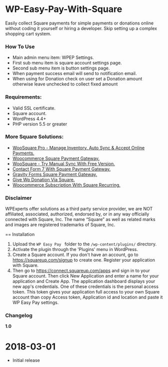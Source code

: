 # WP-Easy-Pay-With-Square
Easily collect Square payments for simple payments or donations online without coding it yourself or hiring a developer. Skip setting up a complex shopping cart system.
### How To Use

- Main admin menu item: WPEP Settings.
- First sub menu item is square account settings page.
- Second sub menu item is button settings page.
- When payment success email will send to notification email.
- When using for Donation check on user set a Donation amount otherwise leave unchecked to collect fixed amount

### Requirements:
* Valid SSL certificate.
* Square account.
* WordPress 4.4+
* PHP version 5.5 or greater

### More Square Solutions: 

- [WooSquare Pro - Manage Inventory, Auto Sync & Accept Online Payments.](https://goo.gl/LEJeQG)
- [Woocommerce Square Payment Gateway.](https://goo.gl/hgLMoA)
- [WooSquare - Try Manual Sync With Free Version.](https://wordpress.org/plugins/woosquare/)
- [Contact Form 7 With Square Payment Gateway.](http://apiexperts.io/solutions/contact-form-7-square-payment-add/)
- [Gravity Forms Square Payment Gateway.](http://apiexperts.io/solutions/square-for-gravity-forms/)
- [Give Wp Donation Via Square.](https://apiexperts.io/solutions/square-for-givewp/)
- [Woocommerce Subscription With Square Recurring.](https://apiexperts.io/solutions/square-recurring-payments-for-woocommerce-subscriptions/)

### Disclaimer

WPExperts offer solutions as a third party service provider, we are NOT affiliated, associated, authorized, endorsed by, or in any way officially connected with Square, Inc. The name “Square” as well as related marks and images are registered trademarks of Square, Inc.


== Installation

1. Upload the `WP Easy Pay ` folder to the `/wp-content/plugins/` directory.
2. Activate the plugin through the 'Plugins' menu in WordPress.
3. Create a Square account. If you don't have an account, go to https://squareup.com/signup to create one. Register your application with Square.
4. Then go to https://connect.squareup.com/apps and sign in to your Square account. Then click New Application and enter a name for your application and Create App. The application dashboard displays your new app's credentials. One of these credentials is the personal access token. This token gives your application full access to your own Square account than copy Access token, Application id and location and paste it WP Easy Pay  settings.

### Changelog

**1.0** 
# 2018-03-01 
* Initial release
